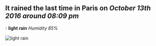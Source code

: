 ## It rained the last time in Paris on *October 13th 2016 around 08:09 pm*
💧  **light rain** *Humidity 85%*

![light rain](http://openweathermap.org/img/w/10n.png)
